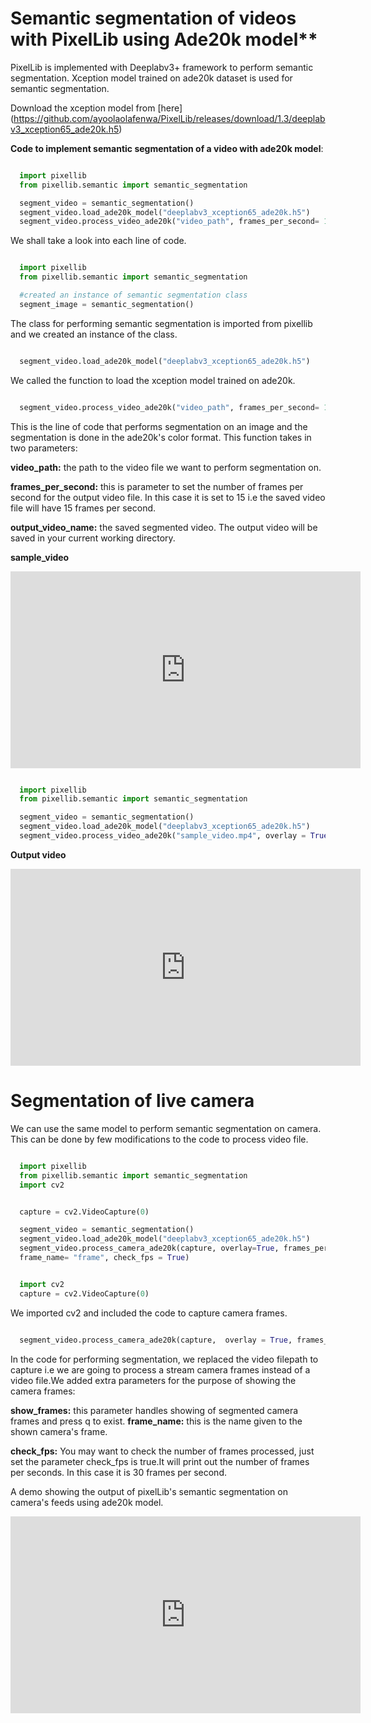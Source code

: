 # Semantic segmentation of videos with PixelLib using Ade20k model**

PixelLib is implemented with Deeplabv3+ framework to perform semantic segmentation. Xception model trained on ade20k dataset is used for semantic segmentation.

Download the xception model from [here] (https://github.com/ayoolaolafenwa/PixelLib/releases/download/1.3/deeplabv3_xception65_ade20k.h5)

**Code to implement semantic segmentation of a video with ade20k model**:

```python

  import pixellib
  from pixellib.semantic import semantic_segmentation

  segment_video = semantic_segmentation()
  segment_video.load_ade20k_model("deeplabv3_xception65_ade20k.h5")
  segment_video.process_video_ade20k("video_path", frames_per_second= 15, output_video_name="path_to_output_video")  
```
We shall take a look into each line of code.


```python

  import pixellib
  from pixellib.semantic import semantic_segmentation

  #created an instance of semantic segmentation class
  segment_image = semantic_segmentation()
```
The class for performing semantic segmentation is imported from pixellib and we created an instance of the class.

```python

  segment_video.load_ade20k_model("deeplabv3_xception65_ade20k.h5")
```  

We called the function to load the xception model trained on ade20k. 

```python

  segment_video.process_video_ade20k("video_path", frames_per_second= 15, output_video_name="path_to_output_video")  
```

This is the line of code that performs segmentation on an image and the segmentation is done in the ade20k's color format. This function takes in two parameters:

**video_path:** the path to the video file we want to perform segmentation on.

**frames_per_second:** this is parameter to set the number of frames per second for the output video file. In this case it is set to 15 i.e the saved video file will have 15 frames per second.

**output_video_name:** the saved segmented video. The output video will be saved in your current working directory.

**sample_video**  

<iframe width="560" height="315"
src="https://www.youtube.com/embed/EivIBccZURA" 
frameborder="0" 
allow="accelerometer; autoplay; encrypted-media; gyroscope; picture-in-picture" 
allowfullscreen></iframe>


```python

  import pixellib
  from pixellib.semantic import semantic_segmentation

  segment_video = semantic_segmentation()
  segment_video.load_ade20k_model("deeplabv3_xception65_ade20k.h5")
  segment_video.process_video_ade20k("sample_video.mp4", overlay = True, frames_per_second= 15, output_video_name="output_video.mp4")  
```
  

**Output video**

<iframe width="560" height="315"
src="https://www.youtube.com/embed/hxczTe9U8jY" 
frameborder="0" 
allow="accelerometer; autoplay; encrypted-media; gyroscope; picture-in-picture" 
allowfullscreen></iframe>


# Segmentation of live camera

We can use the same model to perform semantic segmentation on camera. This can be done by few modifications to the code to process video file.

```python

  import pixellib
  from pixellib.semantic import semantic_segmentation
  import cv2


  capture = cv2.VideoCapture(0)

  segment_video = semantic_segmentation()
  segment_video.load_ade20k_model("deeplabv3_xception65_ade20k.h5")
  segment_video.process_camera_ade20k(capture, overlay=True, frames_per_second= 10, output_video_name="output_video.mp4", show_frames= True,
  frame_name= "frame", check_fps = True)
```
```python

  import cv2
  capture = cv2.VideoCapture(0)
```
We imported cv2 and included the code to capture camera frames.

```python

  segment_video.process_camera_ade20k(capture,  overlay = True, frames_per_second= 15, output_video_name="output_video.mp4", show_frames= True,frame_name= "video_display", check_fps = True)  
```

In the code for performing segmentation, we replaced the video filepath to capture i.e we are going to process a stream camera frames instead of a video file.We added extra parameters for the purpose of showing the camera frames:

**show_frames:** this parameter handles showing of segmented camera frames and press q to exist.
**frame_name:** this is the name given to the shown camera's frame.

**check_fps:** You may want to check the number of frames processed, just set the parameter check_fps is true.It will print out the number of frames per seconds. In this case it is 30 frames per second.

A demo showing the output of pixelLib's semantic segmentation on camera's feeds using ade20k model.

<iframe width="560" height="315"
src="https://www.youtube.com/embed/lOaFJpgCMB4&list=PLtFkVrcr8LqNgbwdOb6of5X19ytm4ycHC&index=5&t=0s
" 
frameborder="0" 
allow="accelerometer; autoplay; encrypted-media; gyroscope; picture-in-picture" 
allowfullscreen></iframe>